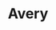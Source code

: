 ---
facebook: https://www.facebook.com/Avery
images:
- avery-icon.svg
- avery-ar21.svg
logohandle: avery
sort: avery
tags:
- office_supplies
- labels
title: Avery
twitter: https://x.com/AveryProducts
website: https://www.avery.com/
---